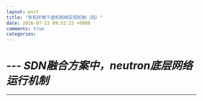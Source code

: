 ```yaml
---
layout: post
title: "多机环境下虚机网络实现机制（四）"
date: 2016-07-23 09:52:22 +0800
comments: true
categories: 
---
```


# ---  ***SDN融合方案中，neutron底层网络运行机制***
----------------------------------------------


